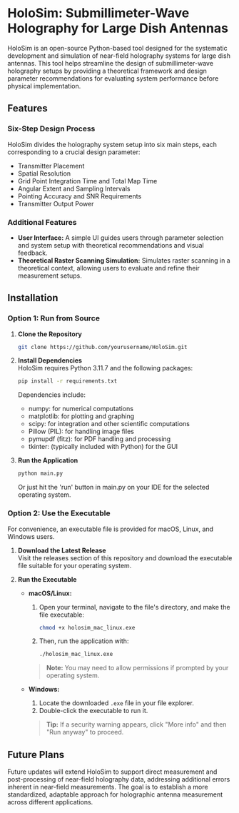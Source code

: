 # HoloSim: Submillimeter-Wave Holography for Large Dish Antennas

HoloSim is an open-source Python-based tool designed for the systematic development and simulation of near-field holography systems for large dish antennas. This tool helps streamline the design of submillimeter-wave holography setups by providing a theoretical framework and design parameter recommendations for evaluating system performance before physical implementation.

## Features

### Six-Step Design Process
HoloSim divides the holography system setup into six main steps, each corresponding to a crucial design parameter:
- Transmitter Placement
- Spatial Resolution
- Grid Point Integration Time and Total Map Time
- Angular Extent and Sampling Intervals
- Pointing Accuracy and SNR Requirements
- Transmitter Output Power

### Additional Features
- **User Interface:** A simple UI guides users through parameter selection and system setup with theoretical recommendations and visual feedback.
- **Theoretical Raster Scanning Simulation:** Simulates raster scanning in a theoretical context, allowing users to evaluate and refine their measurement setups.


## Installation

### Option 1: Run from Source

1. **Clone the Repository**
   ```bash
   git clone https://github.com/yourusername/HoloSim.git
   ```

2. **Install Dependencies**  
   HoloSim requires Python 3.11.7 and the following packages:
   ```bash
   pip install -r requirements.txt
   ```
   Dependencies include:
   - numpy: for numerical computations
   - matplotlib: for plotting and graphing
   - scipy: for integration and other scientific computations
   - Pillow (PIL): for handling image files
   - pymupdf (fitz): for PDF handling and processing
   - tkinter: (typically included with Python) for the GUI

3. **Run the Application**
   ```bash
   python main.py 
   ```
   Or just hit the 'run' button in main.py on your IDE for the selected operating system. 

### Option 2: Use the Executable 

For convenience, an executable file is provided for macOS, Linux, and Windows users.

1. **Download the Latest Release**  
   Visit the releases section of this repository and download the executable file suitable for your operating system.

2. **Run the Executable**  
   - **macOS/Linux:**
     1. Open your terminal, navigate to the file's directory, and make the file executable:
        ```bash
        chmod +x holosim_mac_linux.exe
        ```
     2. Then, run the application with:
        ```bash
        ./holosim_mac_linux.exe
        ```
     > **Note:** You may need to allow permissions if prompted by your operating system.

   - **Windows:**
     1. Locate the downloaded `.exe` file in your file explorer.
     2. Double-click the executable to run it.
     > **Tip:** If a security warning appears, click "More info" and then "Run anyway" to proceed.

## Future Plans

Future updates will extend HoloSim to support direct measurement and post-processing of near-field holography data, addressing additional errors inherent in near-field measurements. The goal is to establish a more standardized, adaptable approach for holographic antenna measurement across different applications. 
